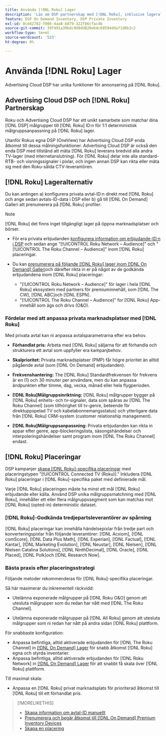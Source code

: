 ```yaml
---
title: Använda [!DNL Roku] Lager
description: 'Läs om DSP partnerskap med [!DNL Roku], inklusive lageralternativ, godkända tredjepartsleverantörer av spårning och bästa praxis för [!DNL Roku]-specifika placeringar. '
feature: DSP On Demand Inventory, DSP Private Inventory
exl-id: 0cd42782-f006-4aa8-b879-322f86cfac4b
source-git-commit: 39f491a39bdc9d8dd820eb4c69594dda71d8b3c2
workflow-type: tm+mt
source-wordcount: '523'
ht-degree: 0%

---
```


# Använda [!DNL Roku] Lager

Advertising Cloud DSP har unika funktioner för annonsering på [!DNL Roku].

## Advertising Cloud DSP och [!DNL Roku] Partnerskap

Roku och Advertising Cloud DSP har ett unikt samarbete som matchar dina [!DNL DSP] målgrupper till [!DNL Roku] ID:n för 1:1 deterministisk målgruppsanpassning på [!DNL Roku] lager.

Utanför Rokus egna DSP (OneView) har Advertising Cloud DSP enda åtkomst till dessa målningsfunktioner. Advertising Cloud DSP är också den enda DSP med tillstånd att mäta [!DNL Roku] leverans bredvid alla andra TV-lager (med internetanslutning). För [!DNL Roku] delar inte alla standard-RTB- och visningssignaler i pixlar, och ingen annan DSP kan rikta eller mäta sig med den Roku-sålda CTV-leverantören.

## [!DNL Roku] Lageralternativ

Du kan antingen a) konfigurera privata avtal-ID:n direkt med [!DNL Roku] och ange sedan avtals-ID-data i DSP eller b) gå till [!DNL On Demand] Galleri att prenumerera på [!DNL Roku] profiler:

>[!NOTE]
>
>[!DNL Roku] det finns inget tillgängligt lager på öppna marknadsplatser och börser.

* För era privata erbjudanden [konfigurera information om erbjudande-ID:n i DSP](/help/dsp/inventory/deal-id-create.md) och sedan ange &quot;[!UICONTROL Roku Network – Audience]&quot; och &quot;[!UICONTROL The Roku Channel – Audience]&quot; inom [!DNL Roku] placeringar.<!-- Or do you target the deal ID?? I see those strings for Roku On Demand inventory. Clarify if all Roku private deals will show up as one or the other of these in Roku Private inventory in Roku placement settings. -->

* Du kan [prenumerera på följande [!DNL Roku] lager inom [!DNL On Demand] Galleri](/help/dsp/inventory/on-demand-inventory-subscribe.md)och därefter rikta in er på något av de godkända erbjudandena inom [!DNL Roku] placeringar:

   * &quot;[!UICONTROL Roku Network – Audience]&quot; för lager i hela [!DNL Roku] ekosystem med partners för premiuminnehåll, som [!DNL The CW], [!DNL ABC]och [!DNL ESPN].
   * &quot;[!UICONTROL The Roku Channel – Audience]&quot; for [!DNL Roku] App-innehåll som ägs och drivs (O&amp;O).

### Fördelar med att anpassa privata marknadsplatser med [!DNL Roku]

Med privata avtal kan ni anpassa avtalsparametrarna efter era behov.

* **Förhandlat pris:** Arbeta med [!DNL Roku] säljarna för att förhandla och strukturera ett avtal som uppfyller era kampanjbehov.

* **Skalprioritet:** Privata marknadsplatser (PMP) får högre prioritet än alltid pågående avtal (som [!DNL On Demand] erbjudanden).

* **Frekvenshantering:** The [!DNL Roku] Standardfrekvensen för frekvens är en (1) och 30 minuter per användare, men du kan anpassa ändpunkten efter timme, dag, vecka, månad eller hela flygperioden.<!-- Within the DSP placement settings? NO - you negotiate this with Roku, but Christine to confirm with Amanda whether you should be able to edit this in placement. -->

* **[!DNL Roku]Målgruppsinriktning:** [!DNL Roku] målgrupper bygger på [!DNL Roku] enhets- och tv-signaler, data som spåras av [!DNL The Roku Channel] (som tillhörighet till tv-genre, beteende för direktuppspelad TV och kabelabonnemangsstatus) och ytterligare data från [!DNL Roku] CRM-system (customer relationship management).

* **[!DNL Roku]Målgruppsanpassning:** Privata erbjudanden kan rikta in appar efter genre, app-blockeringslista, säsongshändelser och interpoleringshändelser samt program inom [!DNL The Roku Channel] endast.

## [!DNL Roku] Placeringar

DSP kampanjer [skapa [!DNL Roku]-specifika placeringar](/help/dsp/campaign-management/placements/placement-create.md) med placeringstypen &quot;[!UICONTROL Connected TV (Roku)].&quot; Inkludera [!DNL Roku] placeringar i [!DNL Roku]-specifika paket med definierade mål.

Varje [!DNL Roku] placeringen måste ha minst ett mål [!DNL Roku] erbjudande eller källa. Använd DSP unika målgruppsmatchning med [!DNL Roku], innehåller ett eller flera målgruppssegment som kan matchas mot [!DNL Roku] (opted-in) deterministic dataset.

### [!DNL Roku]-Godkända tredjepartsleverantörer av spårning

[!DNL Roku] placeringar kan innehålla händelsepixlar från tredje part och konverteringspixlar från följande leverantörer:  [!DNL Acxiom], [!DNL comScore], [!DNL Data Plus Math], [!DNL Experian], [!DNL Factual], [!DNL Kantar], [!DNL Marketing Evolution], [!DNL Neustar], [!DNL Nielsen], [!DNL Nielsen Catalina Solutions], [!DNL NinthDecimal], [!DNL Oracle], [!DNL Placed], [!DNL Polk]och [!DNL Research Now].

### Bästa praxis efter placeringsstrategi

Följande metoder rekommenderas för [!DNL Roku]-specifika placeringar.

Så här maximerar du inkrementell räckvidd:

* Utelämna exponerade målgrupper på [!DNL Roku O&O] genom att utesluta målgrupper som du redan har nått med [!DNL The Roku Channel].

* Utelämna exponerade målgrupper på [!DNL All Roku] genom att utesluta målgrupper som ni redan har nått på andra sidan [!DNL Roku] plattform.

För snabbaste konfiguration:

* Anpassa befintliga, alltid aktiverade erbjudanden för [!DNL The Roku Channel] in [[!DNL On Demand] Lager](/help/dsp/inventory/on-demand-inventory-subscribe.md) för snabb åtkomst [!DNL Roku] egna och styrda inventarier.
* Anpassa befintliga, alltid aktiverade erbjudanden för [!DNL Roku Network] in [[!DNL On Demand] Lager](/help/dsp/inventory/on-demand-inventory-subscribe.md) för att snabbt få skala över [!DNL Roku] plattform.

Till maximal skala:

* Anpassa en [!DNL Roku] privat marknadsplats för prioriterad åtkomst till [!DNL Roku] till ett förhandlat pris.

>[!MORELIKETHIS]
>
>* [Skapa information om avtal-ID manuellt](/help/dsp/inventory/deal-id-create.md)
> * [Prenumerera och begär åtkomst till [!DNL On Demand] Premium Inventory Devices](/help/dsp/inventory/on-demand-inventory-subscribe.md)
>* [Skapa en placering](/help/dsp/campaign-management/placements/placement-create.md)

